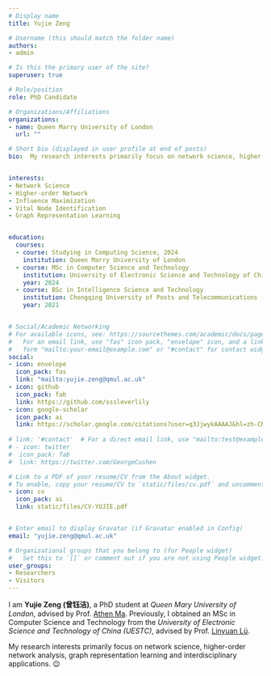 ```yaml
---
# Display name
title: Yujie Zeng

# Username (this should match the folder name)
authors:
- admin

# Is this the primary user of the site?
superuser: true

# Role/position
role: PhD Candidate

# Organizations/Affiliations
organizations:
- name: Queen Marry University of London 
  url: ""

# Short bio (displayed in user profile at end of posts)
bio:  My research interests primarily focus on network science, higher-order network analysis, graph representation learning and interdisciplinary applications.


interests:
- Network Science
- Higher-order Network
- Influence Maximization
- Vital Node Identification
- Graph Representation Learning


education:
  courses:
  - course: Studying in Computing Science, 2024
    institution: Queen Marry University of London
  - course: MSc in Computer Science and Technology
    institution: University of Electronic Science and Technology of China (UESTC)
    year: 2024
  - course: BSc in Intelligence Science and Technology
    institution: Chongqing University of Posts and Telecommunications (CQUPT)
    year: 2021


# Social/Academic Networking
# For available icons, see: https://sourcethemes.com/academic/docs/page-builder/#icons
#   For an email link, use "fas" icon pack, "envelope" icon, and a link in the
#   form "mailto:your-email@example.com" or "#contact" for contact widget.
social:
- icon: envelope
  icon_pack: fas
  link: "mailto:yujie.zeng@qmul.ac.uk"
- icon: github
  icon_pack: fab
  link: https://github.com/sssleverlily
- icon: google-scholar
  icon_pack: ai
  link: https://scholar.google.com/citations?user=q3JjwykAAAAJ&hl=zh-CN
  
# link: '#contact'  # For a direct email link, use "mailto:test@example.org".
# - icon: twitter
#  icon_pack: fab
#  link: https://twitter.com/GeorgeCushen

# Link to a PDF of your resume/CV from the About widget.
# To enable, copy your resume/CV to `static/files/cv.pdf` and uncomment the lines below.
- icon: cv
  icon_pack: ai
  link: static/files/CV-YUJIE.pdf


# Enter email to display Gravatar (if Gravatar enabled in Config)
email: "yujie.zeng@qmul.ac.uk"

# Organizational groups that you belong to (for People widget)
#   Set this to `[]` or comment out if you are not using People widget.
user_groups:
- Researchers
- Visitors
---
```




I am **Yujie Zeng (曾钰洁)**, a PhD student at *Queen Mary University of London*, advised by Prof. [Athen Ma](https://sites.google.com/view/athenma/home). Previously, I obtained an MSc in Computer Science and Technology from the *University of Electronic Science and Technology of China (UESTC)*, advised by Prof. [Linyuan Lü](https://linyuanlab.com/).

My research interests primarily focus on network science, higher-order network analysis, graph representation learning and interdisciplinary applications. :wink: